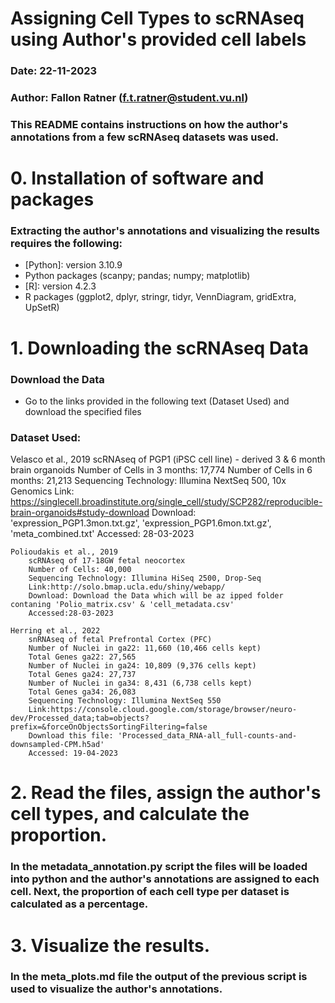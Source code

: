 # Assigning Cell Types to scRNAseq using Author's provided cell labels
### Date: 22-11-2023   
### Author: Fallon Ratner (f.t.ratner@student.vu.nl)
### This README contains instructions on how the author's annotations from a few scRNAseq datasets was used. 

# 0. Installation of software and packages
### Extracting the author's annotations and visualizing the results requires the following:
* [Python]: version 3.10.9
* Python packages (scanpy; pandas; numpy; matplotlib)
* [R]: version 4.2.3
* R packages (ggplot2, dplyr, stringr, tidyr, VennDiagram, gridExtra, UpSetR)

# 1. Downloading the scRNAseq Data
### Download the Data
* Go to the links provided in the following text (Dataset Used) and download the specified files
### Dataset Used:
   Velasco et al., 2019
        scRNAseq of PGP1 (iPSC cell line) - derived 3 & 6 month brain organoids
        Number of Cells in 3 months: 17,774
        Number of Cells in 6 months: 21,213
        Sequencing Technology: Illumina NextSeq 500, 10x Genomics
        Link: https://singlecell.broadinstitute.org/single_cell/study/SCP282/reproducible-brain-organoids#study-download
        Download: 'expression_PGP1.3mon.txt.gz', 'expression_PGP1.6mon.txt.gz', 'meta_combined.txt'
        Accessed: 28-03-2023
    
    Polioudakis et al., 2019
        scRNAseq of 17-18GW fetal neocortex
        Number of Cells: 40,000
        Sequencing Technology: Illumina HiSeq 2500, Drop-Seq
        Link:http://solo.bmap.ucla.edu/shiny/webapp/
        Download: Download the Data which will be az ipped folder contaning 'Polio_matrix.csv' & 'cell_metadata.csv'
        Accessed:28-03-2023
    
    Herring et al., 2022
        snRNAseq of fetal Prefrontal Cortex (PFC)
        Number of Nuclei in ga22: 11,660 (10,466 cells kept)
        Total Genes ga22: 27,565
        Number of Nuclei in ga24: 10,809 (9,376 cells kept)
        Total Genes ga24: 27,737
        Number of Nuclei in ga34: 8,431 (6,738 cells kept)
        Total Genes ga34: 26,083
        Sequencing Technology: Illumina NextSeq 550
        Link:https://console.cloud.google.com/storage/browser/neuro-dev/Processed_data;tab=objects?prefix=&forceOnObjectsSortingFiltering=false
        Download this file: 'Processed_data_RNA-all_full-counts-and-downsampled-CPM.h5ad'
        Accessed: 19-04-2023

# 2. Read the files, assign the author's cell types, and calculate the proportion.
### In the metadata_annotation.py script the files will be loaded into python and the author's annotations are assigned to each cell. Next, the proportion of each cell type per dataset is calculated as a percentage.

# 3. Visualize the results.
### In the meta_plots.md file the output of the previous script is used to visualize the author's annotations.
